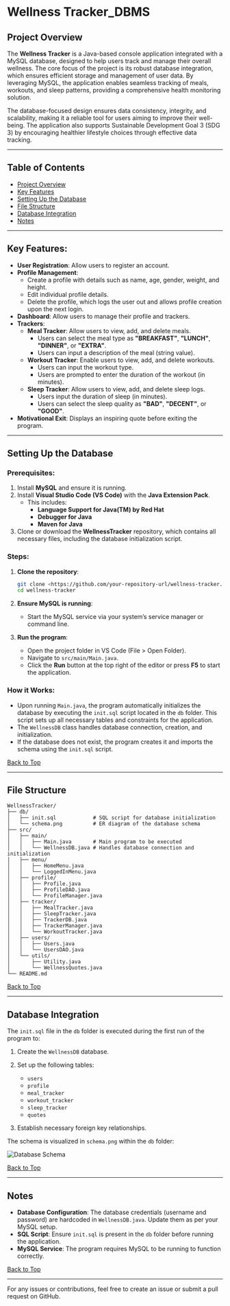 # Wellness Tracker\_DBMS

## Project Overview

The **Wellness Tracker** is a Java-based console application integrated with a MySQL database, designed to help users track and manage their overall wellness. The core focus of the project is its robust database integration, which ensures efficient storage and management of user data. By leveraging MySQL, the application enables seamless tracking of meals, workouts, and sleep patterns, providing a comprehensive health monitoring solution.

The database-focused design ensures data consistency, integrity, and scalability, making it a reliable tool for users aiming to improve their well-being. The application also supports Sustainable Development Goal 3 (SDG 3) by encouraging healthier lifestyle choices through effective data tracking.

---

## Table of Contents

- [Project Overview](#project-overview)
- [Key Features](#key-features)
- [Setting Up the Database](#setting-up-the-database)
- [File Structure](#file-structure)
- [Database Integration](#database-integration)
- [Notes](#notes)

---

## Key Features:

- **User Registration**: Allow users to register an account.
- **Profile Management**:
  - Create a profile with details such as name, age, gender, weight, and height.
  - Edit individual profile details.
  - Delete the profile, which logs the user out and allows profile creation upon the next login.
- **Dashboard**: Allow users to manage their profile and trackers.
- **Trackers**:
  - **Meal Tracker**: Allow users to view, add, and delete meals.
    -  Users can select the meal type as **"BREAKFAST"**, **"LUNCH"**, **"DINNER"**, or **"EXTRA"**.
    -  Users can input a description of the meal (string value).
  - **Workout Tracker**: Enable users to view, add, and delete workouts.
    -  Users can input the workout type.
    -  Users are prompted to enter the duration of the workout (in minutes).
  - **Sleep Tracker**: Allow users to view, add, and delete sleep logs.
    -  Users input the duration of sleep (in minutes).
    -  Users can select the sleep quality as **"BAD"**, **"DECENT"**, or **"GOOD"**.
- **Motivational Exit**: Displays an inspiring quote before exiting the program.

---

## Setting Up the Database

### Prerequisites:

1. Install **MySQL** and ensure it is running.
2. Install **Visual Studio Code (VS Code)** with the **Java Extension Pack**.
   - This includes:
     - **Language Support for Java(TM) by Red Hat**
     - **Debugger for Java**
     - **Maven for Java**
3. Clone or download the **WellnessTracker** repository, which contains all necessary files, including the database initialization script.

### Steps:

1. **Clone the repository**:

   ```bash
   git clone <https://github.com/your-repository-url/wellness-tracker.git>
   cd wellness-tracker
   ```

2. **Ensure MySQL is running**:

   - Start the MySQL service via your system’s service manager or command line.

3. **Run the program**:

   - Open the project folder in VS Code (File > Open Folder).
   - Navigate to `src/main/Main.java`.
   - Click the **Run** button at the top right of the editor or press **F5** to start the application.

### How it Works:

- Upon running `Main.java`, the program automatically initializes the database by executing the `init.sql` script located in the `db` folder. This script sets up all necessary tables and constraints for the application.
- The `WellnessDB` class handles database connection, creation, and initialization.
- If the database does not exist, the program creates it and imports the schema using the `init.sql` script.

[Back to Top](#project-overview)

---

## File Structure

```
WellnessTracker/
├── db/
│   ├── init.sql            # SQL script for database initialization
│   └── schema.png          # ER diagram of the database schema
├── src/
│   ├── main/
│   │   ├── Main.java       # Main program to be executed
│   │   └── WellnessDB.java # Handles database connection and initialization
│   ├── menu/
│   │   ├── HomeMenu.java
│   │   └── LoggedInMenu.java
│   ├── profile/
│   │   ├── Profile.java
│   │   ├── ProfileDAO.java
│   │   └── ProfileManager.java
│   ├── tracker/
│   │   ├── MealTracker.java
│   │   ├── SleepTracker.java
│   │   ├── TrackerDB.java
│   │   ├── TrackerManager.java
│   │   └── WorkoutTracker.java
│   ├── users/
│   │   ├── Users.java
│   │   └── UsersDAO.java
│   └── utils/
│       ├── Utility.java
│       └── WellnessQuotes.java
└── README.md
```

[Back to Top](#project-overview)

---

## Database Integration

The `init.sql` file in the `db` folder is executed during the first run of the program to:

1. Create the `WellnessDB` database.

2. Set up the following tables:

   - `users`
   - `profile`
   - `meal_tracker`
   - `workout_tracker`
   - `sleep_tracker`
   - `quotes`

3. Establish necessary foreign key relationships.

The schema is visualized in `schema.png` within the `db` folder:

![Database Schema](WellnessTracker_DBMS/db/schema.png)

[Back to Top](#project-overview)

---

## Notes

- **Database Configuration**: The database credentials (username and password) are hardcoded in `WellnessDB.java`. Update them as per your MySQL setup.
- **SQL Script**: Ensure `init.sql` is present in the `db` folder before running the application.
- **MySQL Service**: The program requires MySQL to be running to function correctly.

[Back to Top](#project-overview)

---

For any issues or contributions, feel free to create an issue or submit a pull request on GitHub.

